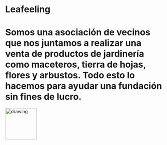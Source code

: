 # Leafeeling
# Somos una asociación de vecinos que nos juntamos a realizar una venta de productos de jardinería como maceteros, tierra de hojas, flores y arbustos. Todo esto lo hacemos para ayudar una fundación sin fines de lucro. 
<img src="https://user-images.githubusercontent.com/66812754/168179863-fd538b28-b8d8-4d2e-b80b-d7d99a4b283c.svg" alt="drawing" width="100"/>
